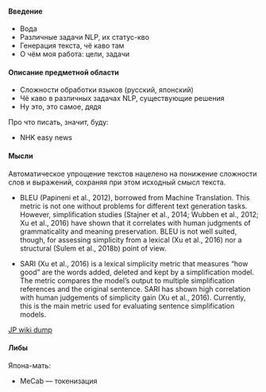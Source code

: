 #### Введение

- Вода
- Различные задачи NLP, их статус-кво
- Генерация текста, чё каво там
- О чём моя работа: цели, задачи

#### Описание предметной области

- Сложности обработки языков (русский, японский)
- Чё каво в различных задачах NLP, существующие решения
- Ну это, это самое, дядя

Про что писать, значит, буду:
- NHK easy news




#### Мысли

Автоматическое упрощение текстов нацелено на понижение сложности слов и выражений, сохраняя при этом исходный смысл текста.


- BLEU (Papineni et al., 2012), borrowed from Machine Translation. This metric is not one without problems for different text generation tasks. However, simplification studies (Stajner et al., 2014; Wubben et al., 2012; Xu et al., 2016) have shown that it correlates with human judgments of grammaticality and meaning preservation. BLEU is not well suited, though, for assessing simplicity from a lexical (Xu et al., 2016) nor a structural (Sulem et al., 2018b) point of view.

- SARI (Xu et al., 2016) is a lexical simplicity metric that measures “how good” are the words added, deleted and kept by a simplification model. The metric compares the model’s output to multiple simplification references and the original sentence. SARI has shown high correlation with human judgements of simplicity gain (Xu et al., 2016). Currently, this is the main metric used for evaluating sentence simplification models.


[JP wiki dump](https://dumps.wikimedia.org/jawiki/latest/jawiki-latest-pages-articles.xml.bz)


#### Либы

Япона-мать:
  - MeCab — токенизация
